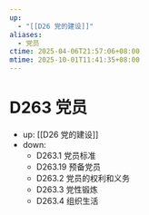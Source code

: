```yaml
---
up:
  - "[[D26 党的建设]]"
aliases:
  - 党员
ctime: 2025-04-06T21:57:06+08:00
mtime: 2025-10-01T11:41:35+08:00
---
```


# D263 党员

- up: [[D26 党的建设]]
- down:	
	- D263.1 党员标准
	- D263.19 预备党员
	- D263.2 党员的权利和义务
	- D263.3 党性锻炼
	- D263.4 组织生活
	
